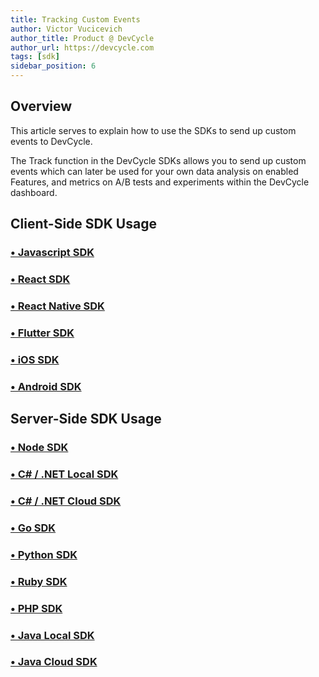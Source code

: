 ```yaml
---
title: Tracking Custom Events
author: Victor Vucicevich
author_title: Product @ DevCycle
author_url: https://devcycle.com
tags: [sdk]
sidebar_position: 6
---
```


## Overview

This article serves to explain how to use the SDKs to send up custom events to DevCycle. 

The Track function in the DevCycle SDKs allows you to send up custom events which can later be used for your own data analysis on enabled Features, and metrics on A/B tests and experiments within the DevCycle dashboard.

## Client-Side SDK Usage

### [• Javascript SDK](/sdk/client-side-sdks/javascript/javascript-usage#tracking-events)

### [• React SDK](/sdk/client-side-sdks/react/react-usage#track-events)

### [• React Native SDK](/sdk/client-side-sdks/react-native/react-native-usage#track-events)

### [• Flutter SDK](/sdk/client-side-sdks/flutter#tracking-events)

### [• iOS SDK](/sdk/client-side-sdks/ios/ios-usage#tracking-events)

### [• Android SDK](/sdk/client-side-sdks/android/android-usage#tracking-events)

## Server-Side SDK Usage

### [• Node SDK](/sdk/server-side-sdks/node#tracking-user-events) 

### [• C# / .NET Local SDK](/sdk/server-side-sdks/dotnet-local#track-event) 

### [• C# / .NET Cloud SDK](/sdk/server-side-sdks/dotnet-cloud/dotnet-cloud-usage#track-event)

### [• Go SDK](/sdk/server-side-sdks/go#tracking-user-event)

### [• Python SDK](/sdk/server-side-sdks/python/python-usage#track-event)

### [• Ruby SDK](/sdk/server-side-sdks/ruby#track-events)

### [• PHP SDK](/sdk/server-side-sdks/php/php-usage#track-event)

### [• Java Local SDK](/sdk/server-side-sdks/java-local#track-event)

### [• Java Cloud SDK](/sdk/server-side-sdks/java-cloud#track-event)

